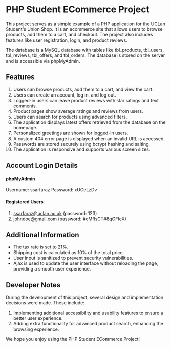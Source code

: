 # PHP Student ECommerce Project

This project serves as a simple example of a PHP application for the UCLan Student's Union Shop. It is an ecommerce site that allows users to browse products, add them to a cart, and checkout. The project also includes features like user registration, login, and product reviews.

The database is a MySQL database with tables like tbl_products, tbl_users, tbl_reviews, tbl_offers, and tbl_orders. The database is stored on the server and is accessible via phpMyAdmin.

## Features

1. Users can browse products, add them to a cart, and view the cart.
2. Users can create an account, log in, and log out.
3. Logged-in users can leave product reviews with star ratings and text comments.
4. Product pages show average ratings and reviews from users.
5. Users can search for products using advanced filters.
6. The application displays latest offers retrieved from the database on the homepage.
7. Personalized greetings are shown for logged-in users.
8. A custom 404 error page is displayed when an invalid URL is accessed.
9. Passwords are stored securely using bcrypt hashing and salting.
10. The application is responsive and supports various screen sizes.


## Account Login Details
#### phpMyAdmin
Username: ssarfaraz
Password: xUCeLzDv

#### Registered Users
1. ssarfaraz@uclan.ac.uk (password: 123)
2. johndoe@gmail.com (password: #cMflsCT#8qOFIcX)

## Additional Information

- The tax rate is set to 21%.
- Shipping cost is calculated as 10% of the total price.
- User input is sanitized to prevent security vulnerabilities.
- Ajax is used to update the user interface without reloading the page, providing a smooth user experience.

## Developer Notes

During the development of this project, several design and implementation decisions were made. These include:

1. Implementing additional accessibility and usability features to ensure a better user experience.
2. Adding extra functionality for advanced product search, enhancing the browsing experience.

We hope you enjoy using the PHP Student ECommerce Project!
